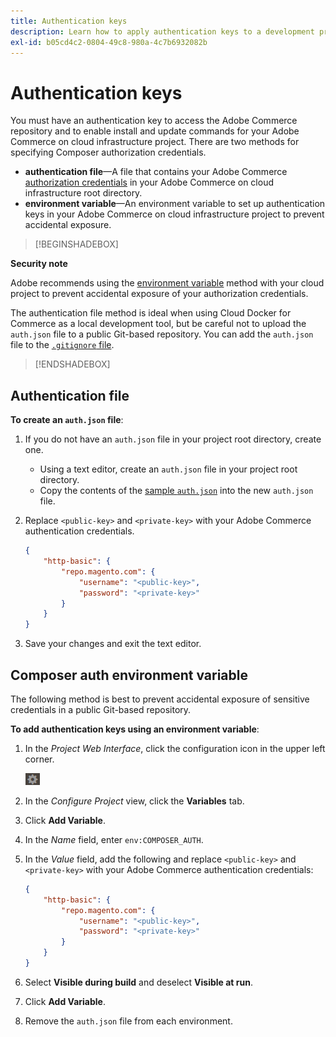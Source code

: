 ```yaml
---
title: Authentication keys
description: Learn how to apply authentication keys to a development project in Adobe Commerce on cloud infrastructure.
exl-id: b05cd4c2-0804-49c8-980a-4c7b6932082b
---
```

# Authentication keys

You must have an authentication key to access the Adobe Commerce repository and to enable install and update commands for your Adobe Commerce on cloud infrastructure project. There are two methods for specifying Composer authorization credentials.

- **authentication file**—A file that contains your Adobe Commerce [authorization credentials](https://experienceleague.adobe.com/docs/commerce-operations/installation-guide/prerequisites/authentication-keys.html) in your Adobe Commerce on cloud infrastructure root directory.
- **environment variable**—An environment variable to set up authentication keys in your Adobe Commerce on cloud infrastructure project to prevent accidental exposure.

>[!BEGINSHADEBOX]

**Security note**

Adobe recommends using the [environment variable](#composer-auth-environment-variable) method with your cloud project to prevent accidental exposure of your authorization credentials.

The authentication file method is ideal when using Cloud Docker for Commerce as a local development tool, but be careful not to upload the `auth.json` file to a public Git-based repository. You can add the `auth.json` file to the [`.gitignore` file](../project/file-structure.md#ignoring-files).

>[!ENDSHADEBOX]

## Authentication file

**To create an `auth.json` file**:

1. If you do not have an `auth.json` file in your project root directory, create one.

   - Using a text editor, create an `auth.json` file in your project root directory.
   - Copy the contents of the [sample `auth.json`](https://github.com/magento/magento2/blob/2.3/auth.json.sample) into the new `auth.json` file.

1. Replace `<public-key>` and `<private-key>` with your Adobe Commerce authentication credentials.

   ```json
   {
       "http-basic": {
           "repo.magento.com": {
               "username": "<public-key>",
               "password": "<private-key>"
           }
       }
   }
   ```

1. Save your changes and exit the text editor.

## Composer auth environment variable

The following method is best to prevent accidental exposure of sensitive credentials in a public Git-based repository.

**To add authentication keys using an environment variable**:

1. In the _Project Web Interface_, click the configuration icon in the upper left corner.

   ![Configure project](../../assets/icon-configure.png)

1. In the _Configure Project_ view, click the **Variables** tab.

1. Click **Add Variable**.

1. In the _Name_ field, enter `env:COMPOSER_AUTH`.

1. In the _Value_ field, add the following and replace `<public-key>` and `<private-key>` with your Adobe Commerce authentication credentials:

   ```json
   {
       "http-basic": {
           "repo.magento.com": {
               "username": "<public-key>",
               "password": "<private-key>"
           }
       }
   }
   ```

1. Select **Visible during build** and deselect **Visible at run**.

1. Click **Add Variable**.

1. Remove the `auth.json` file from each environment.
